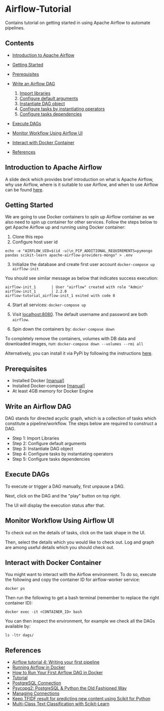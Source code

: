 # Airflow-Tutorial
Contains tutorial on getting started in using Apache Airflow to automate pipelines.

## Contents
- [Introduction to Apache Airflow](#introduction-to-apache-airflow)
- [Getting Started](#getting-started)
- [Prerequisites](#prerequisites)
- [Write an Airflow DAG](#write-an-airflow-dag)

  1. [Import libraries](#step-1-import-libraries)
  2. [Configure default arguments](#step-2-configure-default-arguments)
  3. [Instantiate DAG object](#step-3-instantiate-dag-object)
  4. [Configure tasks by instantiating operators](#step-4-configure-tasks-by-instantiating-operators)
  5. [Configure tasks dependencies](#step-5-configure-tasks-dependencies)
- [Execute DAGs](#execute-dags)
- [Monitor Workflow Using Airflow UI](#monitor-workflow-using-airflow-ui)
- [Interact with Docker Container](#interact-with-docker-container)
- [References](#references)

## Introduction to Apache Airflow
A slide deck which provides brief introduction on what is Apache Airflow, why use Airflow, where is it suitable to use Airflow, and when to use Airflow can be found [here](#).

## Getting Started
We are going to use Docker containers to spin up Airflow container as we also need to spin up container for other services. Follow the steps below to get Apache Airflow up and running using Docker container:

1. Clone this repo
2. Configure host user id
```
echo -e "AIRFLOW_UID=$(id -u)\n_PIP_ADDITIONAL_REQUIREMENTS=pymongo pandas scikit-learn apache-airflow-providers-mongo" > .env
```

3. Initialize the database and create first user account
```docker-compose up airflow-init```

You should see similar message as below that indicates success execution:
```
airflow-init_1       | User "airflow" created with role "Admin"
airflow-init_1       | 2.2.0
airflow-tutorial_airflow-init_1 exited with code 0
```

4. Start all services:
```docker-compose up```

5. Visit [localhost:8080](http://localhost:8080). The default username and password are both `airflow`.

6. Spin down the containers by:
```docker-compose down```

To completely remove the containers, volumes with DB data and downloaded images, run:
```docker-compose down --volumes --rmi all```

Alternatively, you can install it via PyPi by following the instructions [here](https://airflow.apache.org/docs/apache-airflow/stable/installation/index.html#using-pypi).

## Prerequisites
- Installed Docker [[manual]](https://docs.docker.com/get-docker/)
- Installed Docker-compose [[manual]](https://docs.docker.com/compose/install/)
- At least 4GB memory for Docker Engine 

## Write an Airflow DAG
DAG stands for directed acyclic graph, which is a collection of tasks which constitute a pipeline/workflow. The steps below are required to construct a DAG.

- Step 1: Import Libraries
- Step 2: Configure default arguments
- Step 3: Instantiate DAG object
- Step 4: Configure tasks by instantiating operators
- Step 5: Configure tasks dependencies

## Execute DAGs

To execute or trigger a DAG manually, first unpause a DAG.

Next, click on the DAG and the "play" button on top right.

The UI will display the execution status after that.

## Monitor Workflow Using Airflow UI

To check out on the details of tasks, click on the task shape in the UI.

Then, select the details which you would like to check out. Log and graph are among useful details which you should check out.

## Interact with Docker Container

You might want to interact with the Airflow environment. To do so, execute the following and copy the container ID for airflow-worker service:

```docker ps```

Then run the following to get a bash terminal (remember to replace the right container ID):

```docker exec -it <CONTAINER_ID> bash```

You can then inspect the environment, for example we check all the DAGs available by:

```ls -ltr dags/```

## References
- [Airflow tutorial 4: Writing your first pipeline](https://www.youtube.com/watch?v=43wHwwZhJMo)
- [Running Airflow in Docker](https://airflow.apache.org/docs/apache-airflow/stable/start/docker.html)
- [How to Run Your First Airflow DAG in Docker](https://predictivehacks.com/how-to-run-your-first-airflow-dag-in-docker/)
- [Tutorial](https://airflow.apache.org/docs/apache-airflow/stable/tutorial.html)
- [PostgreSQL Connection](https://airflow.apache.org/docs/apache-airflow-providers-postgres/stable/connections/postgres.html#howto-connection-postgres)
- [Psycopg2: PostgreSQL & Python the Old Fashioned Way](https://hackersandslackers.com/psycopg2-postgres-python/)
- [Managing Connections](https://airflow.apache.org/docs/apache-airflow/stable/howto/connection.html)
- [Keep TFIDF result for predicting new content using Scikit for Python](https://stackoverflow.com/questions/29788047/keep-tfidf-result-for-predicting-new-content-using-scikit-for-python)
- [Multi-Class Text Classification with Scikit-Learn](https://towardsdatascience.com/multi-class-text-classification-with-scikit-learn-12f1e60e0a9f)